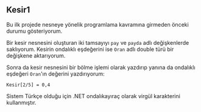 ﻿## Kesir1
Bu ilk projede nesneye yönelik programlama
kavramına girmeden önceki durumu gösteriyorum.

Bir kesir nesnesini oluşturan iki tamsayıyı
`pay` ve `payda` adlı değişkenlerde saklıyorum.
Kesirin ondalıklı eşdeğerini ise `Oran` adlı
double türü bir değişkene aktarıyorum.

Sonra da kesir nesnesini bir bölme işlemi
olarak yazdırıp yanına da ondalıklı eşdeğeri
`Oran`'ın değerini yazdırıyorum:
```
Kesir[2/5] = 0,4
```

Sistem Türkçe olduğu için .NET ondalıkayıraç
olarak virgül karakterini kullanmıştır.